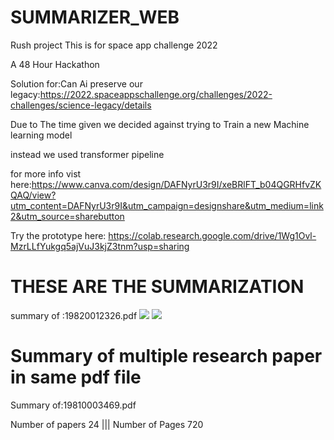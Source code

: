 # SUMMARIZER_WEB
Rush project This is for space app challenge 2022

A 48 Hour Hackathon 

Solution for:Can Ai preserve our legacy:https://2022.spaceappschallenge.org/challenges/2022-challenges/science-legacy/details

Due to The time given we decided against trying to Train a new Machine learning model

instead we used transformer pipeline

for more info vist here:https://www.canva.com/design/DAFNyrU3r9I/xeBRlFT_b04QGRHfvZKQAQ/view?utm_content=DAFNyrU3r9I&utm_campaign=designshare&utm_medium=link2&utm_source=sharebutton

Try the prototype here:
https://colab.research.google.com/drive/1Wg1Ovl-MzrLLfYukgq5ajVuJ3kjZ3tnm?usp=sharing
<h1>THESE ARE THE SUMMARIZATION  </h1>
summary of :19820012326.pdf
<img src="https://cdn.discordapp.com/attachments/1025603558952927274/1026174122117574736/IMG_20221002_234925.jpg"/>
<img src="https://cdn.discordapp.com/attachments/1025603558952927274/1026174121735897128/IMG_20221002_234914.jpg"/>
<h1> Summary of multiple research paper in same pdf file </h1>

<h8>Summary of:19810003469.pdf</h68>

<h7>Number of papers 24 |||</h7>
<h7>Number of Pages 720</h7>

